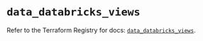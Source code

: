 # `data_databricks_views`

Refer to the Terraform Registry for docs: [`data_databricks_views`](https://registry.terraform.io/providers/databricks/databricks/1.61.0/docs/data-sources/views).
